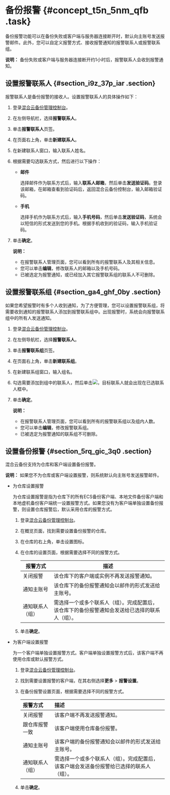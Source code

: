 # 备份报警 {#concept_t5n_5nm_qfb .task}

备份报警功能可以在备份失败或客户端与服务器连接断开时，默认向主账号发送报警邮件。此外，您可以自定义报警方式、接收报警通知的报警联系人或报警联系组。

**说明：** 备份失败或客户端与服务器连接断开约1小时后，报警联系人会收到报警通知。

## 设置报警联系人 {#section_i9z_37p_iar .section}

报警联系人是备份报警的接收人。设置报警联系人的具体操作如下：

1.  登录[混合云备份管理控制台](https://hbr.console.aliyun.com)。
2.  在左侧导航栏，选择**报警联系人**。
3.  单击**报警联系人**页签。
4.  在页面右上角，单击**新建联系人**。
5.  在新建联系人窗口，输入联系人姓名。
6.  根据需要勾选联系方式，然后进行以下操作： 
    -   **邮件** 

        选择邮件作为联系方式后，输入**联系人邮箱**，然后单击**发送验证码**。登录该邮箱，在邮箱查看到验证码后，返回混合云备份控制台，输入邮箱验证码。

    -   **手机** 

        选择手机作为联系方式后，输入**手机号码**，然后单击**发送验证码**，系统会以短信的形式发送到您的手机。根据手机收到的验证码，输入手机验证码。

7.  单击**确定**。 

    **说明：** 

    -   在报警联系人管理页面，您可以看到所有的报警联系人及其相关信息。
    -   您可以单击**编辑**，修改联系人的邮箱以及手机号码。
    -   已被选定为报警通知，或已经加入其它报警联系组的联系人不可删除。

## 设置报警联系组 {#section_ga4_ghf_0by .section}

如果您希望报警时有多个人收到通知，为了方便管理，您可以设置报警联系组，将需要收到通知的报警联系人添加到报警联系组中。出现报警时，系统会向报警联系组中的所有人发送通知。

1.  登录[混合云备份管理控制台](https://hbr.console.aliyun.com)。
2.  在左侧导航栏，选择**报警联系人**。
3.  单击**报警联系组**页签。
4.  在页面右上角，单击**新建联系组**。
5.  在新建联系组窗口，输入组名。
6.  勾选需要添加到组中的联系人，然后单击![](http://static-aliyun-doc.oss-cn-hangzhou.aliyuncs.com/assets/img/40788/156896026138146_zh-CN.png)，目标联系人就会出现在已选联系人框中。
7.  单击**确定**。 

    **说明：** 

    -   在报警联系人管理页面，您可以看到所有的报警联系组以及组内人数。
    -   您可以单击**编辑**，修改报警联系组。
    -   已被选定为报警通知的联系组不可删除。

## 设置备份报警 {#section_5rq_gic_3q0 .section}

混合云备份支持为仓库和客户端设置备份报警。

**说明：** 如果您不为仓库或客户端设置报警，则系统默认向主账号发送报警邮件。

-   为仓库设置报警

    为仓库设置报警是指为仓库下的所有ECS备份客户端、本地文件备份客户端和本地虚机备份客户端统一设置报警方式。如果您没有为客户端单独设置备份报警，则设置仓库报警后，默认采用仓库的报警方式。

    1.  登录[混合云备份管理控制台](https://hbr.console.aliyun.com)。
    2.  在概览页面，找到需要设置备份报警的仓库。
    3.  在仓库的右上角，单击设置图标。
    4.  在仓库的设置页面，根据需要选择不同的报警方式。

        |报警方式|描述|
        |----|--|
        |关闭报警|该仓库下的客户端或实例不再发送报警通知。|
        |通知主账号|该仓库下的备份报警通知会以邮件的形式发送给主账号。|
        |通知联系人（组）|需选择一个或多个联系人（组）。完成配置后，该仓库下的备份报警通知会发送给已选择的联系人（组）。|

    5.  单击**确定**。
-   为客户端设置报警

    为一个客户端单独设置报警方式。客户端单独设置报警方式后，该客户端不再使用仓库或默认报警方式。

    1.  登录[混合云备份管理控制台](https://hbr.console.aliyun.com)。
    2.  找到需要设置报警的客户端，在其右侧选择**更多** \> **报警设置**。
    3.  在备份报警设置页面，根据需要选择不同的报警方式。

        |报警方式|描述|
        |:---|:-|
        |关闭报警|该客户端不再发送报警通知。|
        |跟仓库报警一致|该客户端使用仓库备份报警。|
        |通知主账号|该客户端的备份报警通知会以邮件的形式发送给主账号。|
        |通知联系人（组）|需选择一个或多个联系人（组）。完成配置后，该客户端会发送备份报警给已选择的联系人（组）。|

    4.  单击**确定**。

